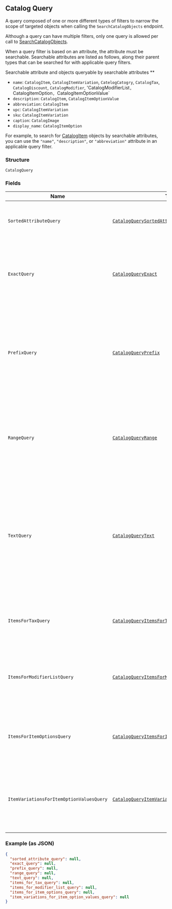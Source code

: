 ## Catalog Query

A query composed of one or more different types of filters to narrow the scope of targeted objects when calling the `SearchCatalogObjects` endpoint.

Although a query can have multiple filters, only one query is allowed per call to [SearchCatalogObjects](#endpoint-Catalog-SearchCatalogObjects).

When a query filter is based on an attribute, the attribute must be searchable. 
Searchable attributes are listed as follows, along their parent types that can be searched for with applicable query filters. 

Searchable attribute and objects queryable by searchable attributes ** 
- `name`:  `CatalogItem`, `CatalogItemVariation`, `CatelogCatogry`, `CatalogTax`, `CatalogDiscount`, `CatalogModifier`, 'CatalogModifierList`, `CatalogItemOption`, `CatalogItemOptionValue` 
- `description`: `CatalogItem`, `CatalogItemOptionValue` 
- `abbreviation`: `CatalogItem` 
- `upc`: `CatalogItemVariation` 
- `sku`: `CatalogItemVariation` 
- `caption`: `CatalogImage` 
- `display_name`: `CatalogItemOption` 

For example, to search for [CatalogItem](#type-CatalogItem) objects by searchable attributes, you can use 
the `"name"`, `"description"`, or `"abbreviation"` attribute in an applicable query filter.

### Structure

`CatalogQuery`

### Fields

| Name | Type | Tags | Description |
|  --- | --- | --- | --- |
| `SortedAttributeQuery` | [`CatalogQuerySortedAttribute`](/doc/models/catalog-query-sorted-attribute.md) | Optional | The query expression to specify the key to sort search results. |
| `ExactQuery` | [`CatalogQueryExact`](/doc/models/catalog-query-exact.md) | Optional | The query filter to return the serch result by exact match of the specified attribute name and value. |
| `PrefixQuery` | [`CatalogQueryPrefix`](/doc/models/catalog-query-prefix.md) | Optional | The query filter to return the search result whose named attribute values are prefixed by the specified attribute value. |
| `RangeQuery` | [`CatalogQueryRange`](/doc/models/catalog-query-range.md) | Optional | The query filter to return the search result whose named attribute values fall between the specified range. |
| `TextQuery` | [`CatalogQueryText`](/doc/models/catalog-query-text.md) | Optional | The query filter to return the search result whose searchable attribute values contain all of the specified keywords or tokens, independent of the token order or case. |
| `ItemsForTaxQuery` | [`CatalogQueryItemsForTax`](/doc/models/catalog-query-items-for-tax.md) | Optional | The query filter to return the items containing the specified tax IDs. |
| `ItemsForModifierListQuery` | [`CatalogQueryItemsForModifierList`](/doc/models/catalog-query-items-for-modifier-list.md) | Optional | The query filter to return the items containing the specified modifier list IDs. |
| `ItemsForItemOptionsQuery` | [`CatalogQueryItemsForItemOptions`](/doc/models/catalog-query-items-for-item-options.md) | Optional | The query filter to return the items containing the specified item option IDs. |
| `ItemVariationsForItemOptionValuesQuery` | [`CatalogQueryItemVariationsForItemOptionValues`](/doc/models/catalog-query-item-variations-for-item-option-values.md) | Optional | The query filter to return the item variations containing the specified item option value IDs. |

### Example (as JSON)

```json
{
  "sorted_attribute_query": null,
  "exact_query": null,
  "prefix_query": null,
  "range_query": null,
  "text_query": null,
  "items_for_tax_query": null,
  "items_for_modifier_list_query": null,
  "items_for_item_options_query": null,
  "item_variations_for_item_option_values_query": null
}
```

